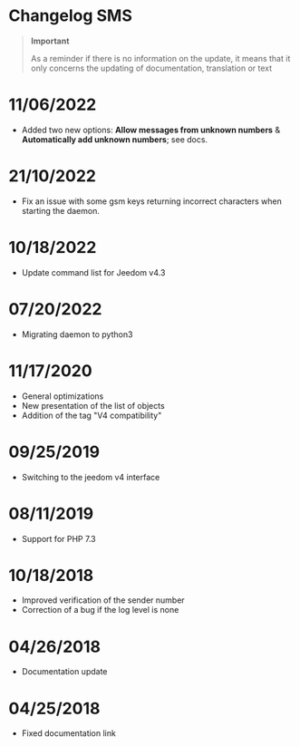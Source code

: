 # Changelog SMS

>**Important**
>
>As a reminder if there is no information on the update, it means that it only concerns the updating of documentation, translation or text

# 11/06/2022

- Added two new options: **Allow messages from unknown numbers** & **Automatically add unknown numbers**; see docs.

# 21/10/2022

- Fix an issue with some gsm keys returning incorrect characters when starting the daemon.

# 10/18/2022

- Update command list for Jeedom v4.3

# 07/20/2022

- Migrating daemon to python3

# 11/17/2020

- General optimizations
- New presentation of the list of objects
- Addition of the tag "V4 compatibility"

# 09/25/2019

- Switching to the jeedom v4 interface

# 08/11/2019

- Support for PHP 7.3

# 10/18/2018

- Improved verification of the sender number
- Correction of a bug if the log level is none

# 04/26/2018

- Documentation update

# 04/25/2018

- Fixed documentation link
